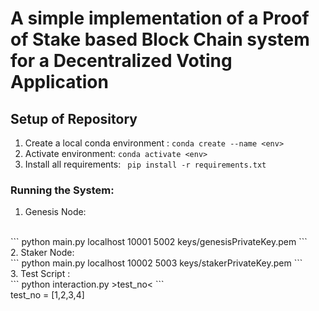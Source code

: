 # A simple implementation of a Proof of Stake based Block Chain system for a Decentralized Voting Application

## Setup of Repository

1. Create a local conda environment :
 ```conda create --name <env>```
 2. Activate environment:
```conda activate <env>```
3. Install all requirements:
``` pip install -r requirements.txt```


### Running the System:

1. Genesis Node: 
<br />
```
python main.py localhost 10001 5002 keys/genesisPrivateKey.pem
```
<br />
2. Staker Node:
<br />
```
python main.py localhost 10002 5003 keys/stakerPrivateKey.pem
```
<br />
3. Test Script :
<br />
```
python interaction.py >test_no<
```
<br />
test_no = [1,2,3,4]